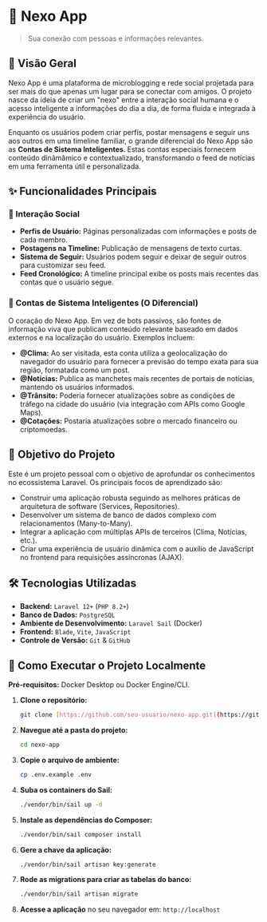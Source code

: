 # 🚀 Nexo App

> Sua conexão com pessoas e informações relevantes.

## 📌 Visão Geral

Nexo App é uma plataforma de microblogging e rede social projetada para ser mais do que apenas um lugar para se conectar com amigos. O projeto nasce da ideia de criar um "nexo" entre a interação social humana e o acesso inteligente a informações do dia a dia, de forma fluida e integrada à experiência do usuário.

Enquanto os usuários podem criar perfis, postar mensagens e seguir uns aos outros em uma timeline familiar, o grande diferencial do Nexo App são as **Contas de Sistema Inteligentes**. Estas contas especiais fornecem conteúdo dinâmâmico e contextualizado, transformando o feed de notícias em uma ferramenta útil e personalizada.

## ✨ Funcionalidades Principais

### 👥 Interação Social

- **Perfis de Usuário:** Páginas personalizadas com informações e posts de cada membro.
- **Postagens na Timeline:** Publicação de mensagens de texto curtas.
- **Sistema de Seguir:** Usuários podem seguir e deixar de seguir outros para customizar seu feed.
- **Feed Cronológico:** A timeline principal exibe os posts mais recentes das contas que o usuário segue.

### 🤖 Contas de Sistema Inteligentes (O Diferencial)

O coração do Nexo App. Em vez de bots passivos, são fontes de informação viva que publicam conteúdo relevante baseado em dados externos e na localização do usuário. Exemplos incluem:

- **@Clima:** Ao ser visitada, esta conta utiliza a geolocalização do navegador do usuário para fornecer a previsão do tempo exata para sua região, formatada como um post.
- **@Notícias:** Publica as manchetes mais recentes de portais de notícias, mantendo os usuários informados.
- **@Trânsito:** Poderia fornecer atualizações sobre as condições de tráfego na cidade do usuário (via integração com APIs como Google Maps).
- **@Cotações:** Postaria atualizações sobre o mercado financeiro ou criptomoedas.

## 🎯 Objetivo do Projeto

Este é um projeto pessoal com o objetivo de aprofundar os conhecimentos no ecossistema Laravel. Os principais focos de aprendizado são:

- Construir uma aplicação robusta seguindo as melhores práticas de arquitetura de software (Services, Repositories).
- Desenvolver um sistema de banco de dados complexo com relacionamentos (Many-to-Many).
- Integrar a aplicação com múltiplas APIs de terceiros (Clima, Notícias, etc.).
- Criar uma experiência de usuário dinâmica com o auxílio de JavaScript no frontend para requisições assíncronas (AJAX).

## 🛠️ Tecnologias Utilizadas

- **Backend:** `Laravel 12+` (`PHP 8.2+`)
- **Banco de Dados:** `PostgreSQL`
- **Ambiente de Desenvolvimento:** `Laravel Sail` (Docker)
- **Frontend:** `Blade`, `Vite`, `JavaScript`
- **Controle de Versão:** `Git` & `GitHub`

## 🚀 Como Executar o Projeto Localmente

**Pré-requisitos:** Docker Desktop ou Docker Engine/CLI.

1.  **Clone o repositório:**
    ```bash
    git clone [https://github.com/seu-usuario/nexo-app.git](https://github.com/seu-usuario/nexo-app.git)
    ```

2.  **Navegue até a pasta do projeto:**
    ```bash
    cd nexo-app
    ```

3.  **Copie o arquivo de ambiente:**
    ```bash
    cp .env.example .env
    ```

4.  **Suba os containers do Sail:**
    ```bash
    ./vendor/bin/sail up -d
    ```

5.  **Instale as dependências do Composer:**
    ```bash
    ./vendor/bin/sail composer install
    ```

6.  **Gere a chave da aplicação:**
    ```bash
    ./vendor/bin/sail artisan key:generate
    ```

7.  **Rode as migrations para criar as tabelas do banco:**
    ```bash
    ./vendor/bin/sail artisan migrate
    ```

8.  **Acesse a aplicação** no seu navegador em: `http://localhost`